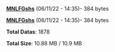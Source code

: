 [**MNLFGshs**](/data/MNLFGshs.txt) (06/11/22 - 14:35)- 384 bytes

[**MNLFGshs**](/data/MNLFGshs.txt) (06/11/22 - 14:35)- 384 bytes

**Total Datas**: 1878

**Total Size**: 10.88 MB / 10.9 MB